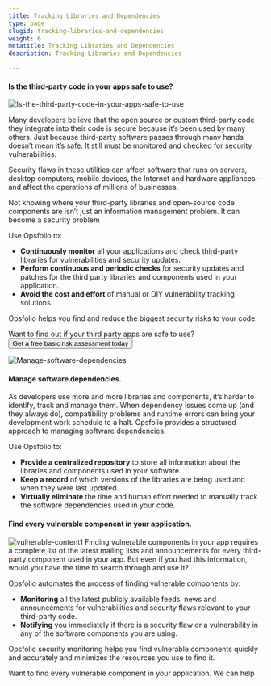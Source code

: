 ```yaml
---
title: Tracking Libraries and Dependencies
type: page
slugid: tracking-libraries-and-dependencies
weight: 6
metatitle: Tracking Libraries and Dependencies
description: Tracking Libraries and Dependencies

---
```


#### Is the third-party code in your apps safe to use?

![Is-the-third-party-code-in-your-apps-safe-to-use](/assets-natural/brand/www.netspective.com/solutions/opsfolio/Is-the-third-party-code-in-your-apps-safe-to-use.jpg#right)

Many developers believe that the open source or custom third-party code they integrate into their code is secure because it’s been used by many others. Just because third-party software passes through many hands doesn’t mean it’s safe. It still must be monitored and checked for security vulnerabilities.

Security flaws in these utilities can affect software that runs on servers, desktop computers, mobile devices, the Internet and hardware appliances—and affect the operations of millions of businesses.

Not knowing where your third-party libraries and open-source code components are isn’t just an information management problem. It can become a security problem

Use Opsfolio to:

* **Continuously monitor** all your applications and check third-party libraries for vulnerabilities and security updates.
* **Perform continuous and periodic checks** for security updates and patches for the third party libraries and components used in your application.
* **Avoid the cost and effort** of manual or DIY vulnerability tracking solutions.

Opsfolio helps you find and reduce the biggest security risks to your code.

Want to find out if your third party apps are safe to use?
<a href="/solutions/opsfolio/register/?q=4"><button class="px-3 py-2 text-xs font-medium text-center text-white bg-sky-700 rounded-lg hover:bg-sky-700 focus:ring-4 focus:outline-none focus:ring-blue-300 dark:bg-sky-700 dark:hover:bg-sky-700 dark:focus:ring-blue-800">Get a free basic risk assessment today</button></a>



![Manage-software-dependencies](/assets-natural/brand/www.netspective.com/solutions/opsfolio/Manage-software-dependencies.jpg#left)
#### Manage software dependencies.

As developers use more and more libraries and components, it’s harder to identify, track and manage them. When dependency issues come up (and they always do), compatibility problems and runtime errors can bring your development work schedule to a halt.
Opsfolio provides a structured approach to managing software dependencies.

Use Opsfolio to:

* **Provide a centralized repository** to store all information about the libraries and components used in your software.
* **Keep a record** of which versions of the libraries are being used and when they were last updated.
* **Virtually eliminate** the time and human effort needed to manually track the software dependencies used in your code.


#### Find every vulnerable component in your application.

![vulnerable-content1](/assets-natural/brand/www.netspective.com/solutions/opsfolio/vulnerable-content1.jpg#right)
Finding vulnerable components in your app requires a complete list of the latest mailing lists and announcements for every third-party component used in your app. But even if you had this information, would you have the time to search through and use it?

Opsfolio automates the process of finding vulnerable components by:

* **Monitoring** all the latest publicly available feeds, news and announcements for vulnerabilities and security flaws relevant to your third-party code.
* **Notifying** you immediately if there is a security flaw or a vulnerability in any of the software components you are using.

Opsfolio security monitoring helps you find vulnerable components quickly and accurately and minimizes the resources you use to find it.

Want to find every vulnerable component in your application. We can help